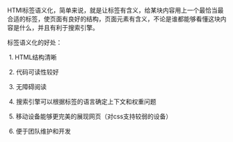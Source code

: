 HTMl标签语义化，简单来说，就是让标签有含义，给某块内容用上一个最恰当最合适的标签，使页面有良好的结构，页面元素有含义，不论是谁都能够看懂这块内容是什么，并且有利于搜索引擎。

标签语义化的好处：

​    1. HTML结构清晰

​    2. 代码可读性较好

​    3. 无障碍阅读

​    4. 搜索引擎可以根据标签的语言确定上下文和权重问题

​    5. 移动设备能够更完美的展现网页（对css支持较弱的设备）

​    6. 便于团队维护和开发

